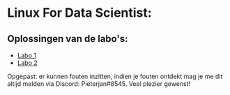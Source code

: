 # Linux For Data Scientist:

## Oplossingen van de labo's:
<ul>
<li>
<a href="https://pieterjanvl.github.io/LinuxForData/Labo1">Labo 1</a>
</li>
<li>
<a href="https://pieterjanvl.github.io/LinuxForData/Labo2">Labo 2</a>
</li>
  
</ul>


<p>Opgepast: er kunnen fouten inzitten, indien je fouten ontdekt mag je me dit altijd melden via Discord: Pieterjan#8545. Veel plezier gewenst! </p>